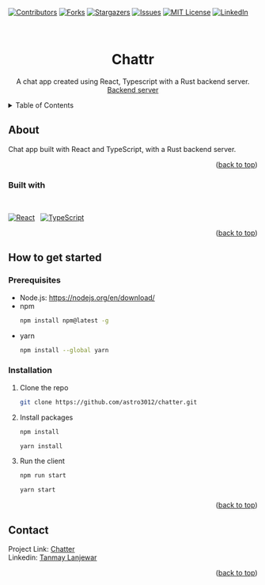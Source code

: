 <a name="readme-top"></a>

<!-- PROJECT SHIELDS -->
<!--
*** I'm using markdown "reference style" links for readability.
*** Reference links are enclosed in brackets [ ] instead of parentheses ( ).
*** See the bottom of this document for the declaration of the reference variables
*** for contributors-url, forks-url, etc. This is an optional, concise syntax you may use.
*** https://www.markdownguide.org/basic-syntax/#reference-style-links
-->

[![Contributors][contributors-shield]][contributors-url]
[![Forks][forks-shield]][forks-url]
[![Stargazers][stars-shield]][stars-url]
[![Issues][issues-shield]][issues-url]
[![MIT License][license-shield]][license-url]
[![LinkedIn][linkedin-shield]][linkedin-url]

<!-- PROJECT LOGO -->
<br />
<h1 align="center">Chattr</h1>

  <p align="center">
	A chat app created using React, Typescript with a Rust backend server.
    <br />
    <a href="https://github.com/mnaphade18/chat-server">Backend server</a>
  </p>
</div>

<details>
  <summary>Table of Contents</summary>
  <ol>
    <li>
      <a href="#about-the-project">About The Project</a>
      <ul>
        <li><a href="#built-with">Built With</a></li>
      </ul>
    </li>
    <li>
      <a href="#getting-started">Getting Started</a>
      <ul>
        <li><a href="#prerequisites">Prerequisites</a></li>
        <li><a href="#installation">Installation</a></li>
      </ul>
    </li>
    <li><a href="#contact">Contact</a></li>
  </ol>
</details>

## About

Chat app built with React and TypeScript, with a Rust backend server.

<p align="right">(<a href="#readme-top">back to top</a>)</p>

### Built with

<br/>

[![React][react.js]][react-url] &nbsp; [![TypeScript][typescript]][typescript-url]

<p align="right">(<a href="#readme-top">back to top</a>)</p>

<!-- GETTING STARTED -->

## How to get started

### Prerequisites

-   Node.js: https://nodejs.org/en/download/
-   npm
    ```sh
    npm install npm@latest -g
    ```
-   yarn
    ```sh
    npm install --global yarn
    ```

### Installation

1. Clone the repo
    ```sh
    git clone https://github.com/astro3012/chatter.git
    ```
2. Install packages
    ```sh
    npm install
    ```
    ```sh
    yarn install
    ```
3. Run the client
    ```sh
    npm run start
    ```
    ```sh
    yarn start
    ```

<p align="right">(<a href="#readme-top">back to top</a>)</p>

## Contact

Project Link: [Chatter](https://github.com/astro3012/chatter)
<br />
Linkedin: [Tanmay Lanjewar](https://www.linkedin.com/in/tanmaylanjewar)

<p align="right">(<a href="#readme-top">back to top</a>)</p>

<!-- MARKDOWN LINKS & IMAGES -->
<!-- https://www.markdownguide.org/basic-syntax/#reference-style-links -->

[contributors-shield]: https://img.shields.io/github/contributors/astro3012/chatter.svg?style=for-the-badge
[contributors-url]: https://github.com/astro3012/chatter/graphs/contributors
[forks-shield]: https://img.shields.io/github/forks/astro3012/chatter.svg?style=for-the-badge
[forks-url]: https://github.com/astro3012/chatter/network/members
[stars-shield]: https://img.shields.io/github/stars/astro3012/chatter.svg?style=for-the-badge
[stars-url]: https://github.com/astro3012/chatter/stargazers
[issues-shield]: https://img.shields.io/github/issues/astro3012/chatter.svg?style=for-the-badge
[issues-url]: https://github.com/astro3012/chatter/issues
[license-shield]: https://img.shields.io/github/license/astro3012/chatter.svg?style=for-the-badge
[license-url]: https://github.com/astro3012/chatter/blob/master/LICENSE.txt
[linkedin-shield]: https://img.shields.io/badge/-LinkedIn-black.svg?style=for-the-badge&logo=linkedin&colorB=555
[linkedin-url]: https://linkedin.com/in/linkedin_username
[react.js]: https://img.shields.io/badge/React-20232A?style=for-the-badge&logo=react&logoColor=61DAFB
[react-url]: https://reactjs.org/
[typescript-url]: https://www.typescriptlang.org/
[typescript]: https://img.shields.io/badge/TypeScript-007ACC?style=for-the-badge&logo=typescript&logoColor=white
